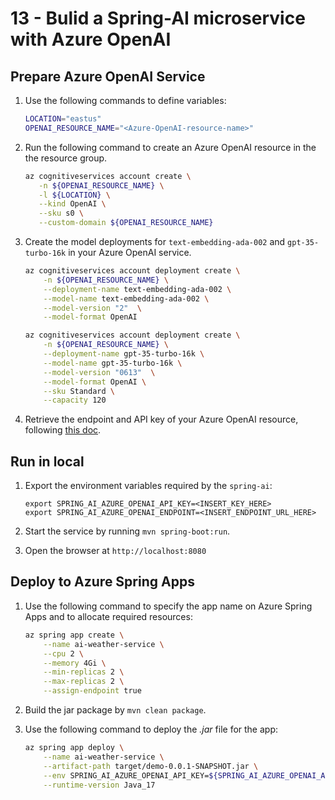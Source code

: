 # 13 - Bulid a Spring-AI microservice with Azure OpenAI

## Prepare Azure OpenAI Service

1. Use the following commands to define variables:

   ```bash
   LOCATION="eastus"
   OPENAI_RESOURCE_NAME="<Azure-OpenAI-resource-name>"
   ```

1. Run the following command to create an Azure OpenAI resource in the the resource group.

   ```bash
   az cognitiveservices account create \
      -n ${OPENAI_RESOURCE_NAME} \
      -l ${LOCATION} \
      --kind OpenAI \
      --sku s0 \
      --custom-domain ${OPENAI_RESOURCE_NAME}   
   ```

1. Create the model deployments for `text-embedding-ada-002` and `gpt-35-turbo-16k` in your Azure OpenAI service.
   ```bash
   az cognitiveservices account deployment create \
       -n ${OPENAI_RESOURCE_NAME} \
       --deployment-name text-embedding-ada-002 \
       --model-name text-embedding-ada-002 \
       --model-version "2"  \
       --model-format OpenAI

   az cognitiveservices account deployment create \
       -n ${OPENAI_RESOURCE_NAME} \
       --deployment-name gpt-35-turbo-16k \
       --model-name gpt-35-turbo-16k \
       --model-version "0613"  \
       --model-format OpenAI \
       --sku Standard \
       --capacity 120
   ```

1. Retrieve the endpoint and API key of your Azure OpenAI resource, following [this doc](https://learn.microsoft.com/en-us/azure/ai-services/openai/quickstart?pivots=programming-language-java).


## Run in local

1. Export the environment variables required by the `spring-ai`:
    ```shell
    export SPRING_AI_AZURE_OPENAI_API_KEY=<INSERT_KEY_HERE>
    export SPRING_AI_AZURE_OPENAI_ENDPOINT=<INSERT_ENDPOINT_URL_HERE>
    ```

1. Start the service by running `mvn spring-boot:run`.

1. Open the browser at `http://localhost:8080`


## Deploy to Azure Spring Apps
1. Use the following command to specify the app name on Azure Spring Apps and to allocate required resources:

    ```bash
    az spring app create \
        --name ai-weather-service \
        --cpu 2 \
        --memory 4Gi \
        --min-replicas 2 \
        --max-replicas 2 \
        --assign-endpoint true
    ```

1. Build the jar package by `mvn clean package`.

1. Use the following command to deploy the *.jar* file for the app:

    ```bash
    az spring app deploy \
        --name ai-weather-service \
        --artifact-path target/demo-0.0.1-SNAPSHOT.jar \
        --env SPRING_AI_AZURE_OPENAI_API_KEY=${SPRING_AI_AZURE_OPENAI_API_KEY} SPRING_AI_AZURE_OPENAI_ENDPOINT=${SPRING_AI_AZURE_OPENAI_ENDPOINT} \
        --runtime-version Java_17
    ```